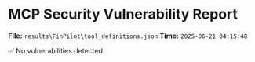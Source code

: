 # MCP Security Vulnerability Report
**File:** `results\FinPilot\tool_definitions.json`
**Time:** `2025-06-21 04:15:48`

✅ No vulnerabilities detected.